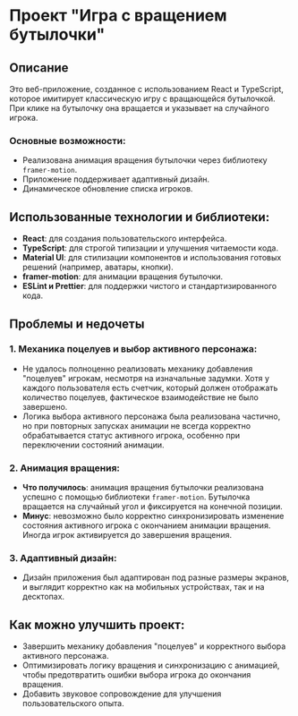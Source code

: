 # Проект "Игра с вращением бутылочки"

## Описание
Это веб-приложение, созданное с использованием React и TypeScript, которое имитирует классическую игру с вращающейся бутылочкой. При клике на бутылочку она вращается и указывает на случайного игрока.

### Основные возможности:
- Реализована анимация вращения бутылочки через библиотеку `framer-motion`.
- Приложение поддерживает адаптивный дизайн.
- Динамическое обновление списка игроков.
  
## Использованные технологии и библиотеки:
- **React**: для создания пользовательского интерфейса.
- **TypeScript**: для строгой типизации и улучшения читаемости кода.
- **Material UI**: для стилизации компонентов и использования готовых решений (например, аватары, кнопки).
- **framer-motion**: для анимации вращения бутылочки.
- **ESLint и Prettier**: для поддержки чистого и стандартизированного кода.
  
## Проблемы и недочеты
### 1. **Механика поцелуев и выбор активного персонажа**:
   - Не удалось полноценно реализовать механику добавления "поцелуев" игрокам, несмотря на изначальные задумки. Хотя у каждого пользователя есть счетчик, который должен отображать количество поцелуев, фактическое взаимодействие не было завершено.
   - Логика выбора активного персонажа была реализована частично, но при повторных запусках анимации не всегда корректно обрабатывается статус активного игрока, особенно при переключении состояний анимации.

### 2. **Анимация вращения**:
   - **Что получилось**: анимация вращения бутылочки реализована успешно с помощью библиотеки `framer-motion`. Бутылочка вращается на случайный угол и фиксируется на конечной позиции.
   - **Минус**: невозможно было корректно синхронизировать изменение состояния активного игрока с окончанием анимации вращения. Иногда игрок активируется до завершения вращения.

### 3. **Адаптивный дизайн**:
   - Дизайн приложения был адаптирован под разные размеры экранов, и выглядит корректно как на мобильных устройствах, так и на десктопах.

## Как можно улучшить проект:
- Завершить механику добавления "поцелуев" и корректного выбора активного персонажа.
- Оптимизировать логику вращения и синхронизацию с анимацией, чтобы предотвратить ошибки выбора игрока до окончания вращения.
- Добавить звуковое сопровождение для улучшения пользовательского опыта.
